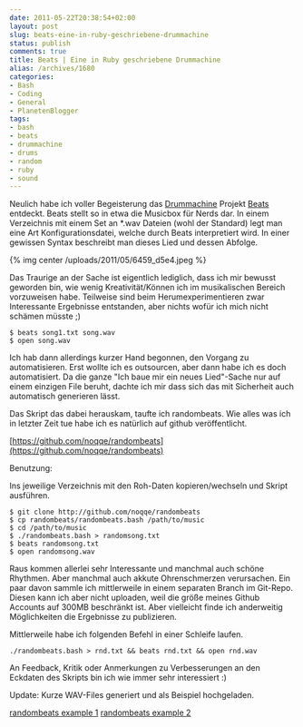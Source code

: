 ```yaml
---
date: 2011-05-22T20:38:54+02:00
layout: post
slug: beats-eine-in-ruby-geschriebene-drummachine
status: publish
comments: true
title: Beats | Eine in Ruby geschriebene Drummachine
alias: /archives/1680
categories:
- Bash
- Coding
- General
- PlanetenBlogger
tags:
- bash
- beats
- drummachine
- drums
- random
- ruby
- sound
---
```


Neulich habe ich voller Begeisterung das [Drummachine](http://beatsdrummachine.com/) Projekt [Beats](https://github.com/jstrait/beats/) entdeckt. Beats stellt so in etwa die Musicbox für Nerds dar. In einem Verzeichnis mit einem Set an *.wav Dateien (wohl der Standard) legt man eine Art Konfigurationsdatei, welche durch Beats interpretiert wird. In einer gewissen Syntax beschreibt man dieses Lied und dessen Abfolge.

{% img center /uploads/2011/05/6459_d5e4.jpeg %}

Das Traurige an der Sache ist eigentlich lediglich, dass ich mir bewusst geworden bin, wie wenig Kreativität/Können ich im musikalischen Bereich vorzuweisen habe. Teilweise sind beim Herumexperimentieren zwar Interessante Ergebnisse entstanden, aber nichts wofür ich mich nicht schämen müsste ;)

```
$ beats song1.txt song.wav
$ open song.wav
```


Ich hab dann allerdings kurzer Hand begonnen, den Vorgang zu automatisieren. Erst wollte ich es outsourcen, aber dann habe ich es doch automatisiert. Da die ganze "Ich baue mir ein neues Lied"-Sache nur auf einem einzigen File beruht, dachte ich mir dass sich das mit Sicherheit auch automatisch generieren lässt.

Das Skript das dabei herauskam, taufte ich randombeats. Wie alles was ich in letzter Zeit tue habe ich es natürlich auf github veröffentlicht.

[https://github.com/noqqe/randombeats](https://github.com/noqqe/randombeats)

Benutzung:

Ins jeweilige Verzeichnis mit den Roh-Daten kopieren/wechseln und Skript ausführen.

```
$ git clone http://github.com/noqqe/randombeats
$ cp randombeats/randombeats.bash /path/to/music
$ cd /path/to/music
$ ./randombeats.bash > randomsong.txt
$ beats randomsong.txt
$ open randomsong.wav
```


Raus kommen allerlei sehr Interessante und manchmal auch schöne Rhythmen. Aber manchmal auch akkute Ohrenschmerzen verursachen. Ein paar davon sammle ich mittlerweile in einem separaten Branch im Git-Repo. Diesen kann ich aber nicht uploaden, weil die größe meines Github Accounts auf 300MB beschränkt ist. Aber vielleicht finde ich anderweitig Möglichkeiten die Ergebnisse zu publizieren.

Mittlerweile habe ich  folgenden Befehl in einer Schleife laufen.

```
./randombeats.bash > rnd.txt && beats rnd.txt && open rnd.wav
```


An Feedback, Kritik oder Anmerkungen zu Verbesserungen an den Eckdaten des Skripts bin ich wie immer sehr interessiert :)

Update: Kurze WAV-Files generiert und als Beispiel hochgeladen.

[randombeats example 1](/uploads/2011/05/rnd.mp3)
[randombeats example 2](/uploads/2011/05/wheep.mp3)



